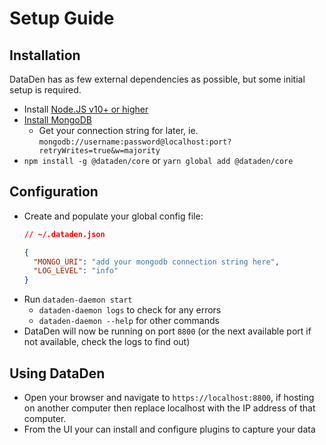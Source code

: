 # Setup Guide

## Installation

DataDen has as few external dependencies as possible, but some initial setup is required.

* Install [Node.JS v10+ or higher](https://nodejs.org/en/download/)
* [Install MongoDB](https://docs.mongodb.com/manual/installation/#mongodb-community-edition-installation-tutorials) 
  * Get your connection string for later, ie. `mongodb://username:password@localhost:port?retryWrites=true&w=majority`
* `npm install -g @dataden/core` or `yarn global add @dataden/core`


## Configuration

* Create and populate your global config file:
  ```json
  // ~/.dataden.json

  {
    "MONGO_URI": "add your mongodb connection string here",
    "LOG_LEVEL": "info"
  }
  ```
* Run `dataden-daemon start`
  * `dataden-daemon logs` to check for any errors
  * `dataden-daemon --help` for other commands
* DataDen will now be running on port `8800` (or the next available port if not available, check the logs to find out)

## Using DataDen

* Open your browser and navigate to `https://localhost:8800`, if hosting on another computer then replace localhost with the IP address of that computer.
* From the UI your can install and configure plugins to capture your data
